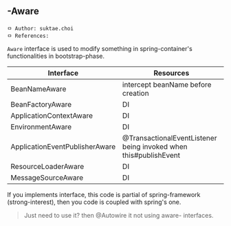 ## -Aware

```
ㅁ Author: suktae.choi
ㅁ References:                                                                                                                                                                                                                                                                                                                                                                                                                                                                                                                                                                                                                                                                                    
```

`Aware` interface is used to modify something in spring-container's functionalities in bootstrap-phase.

| Interface                      | Resources                                                    |
| ------------------------------ | ------------------------------------------------------------ |
| BeanNameAware                  | intercept beanName before creation                           |
| BeanFactoryAware               | DI                                                           |
| ApplicationContextAware        | DI                                                           |
| EnvironmentAware               | DI                                                           |
| ApplicationEventPublisherAware | @TransactionalEventListener being invoked when this#publishEvent |
| ResourceLoaderAware            | DI                                                           |
| MessageSourceAware             | DI                                                           |

If you implements interface, this code is partial of spring-framework (strong-interest), then you code is coupled with spring's one.

> Just need to use it? then @Autowire it not using aware- interfaces.